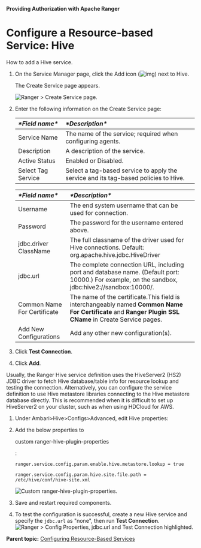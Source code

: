 **Providing Authorization with Apache Ranger**

# Configure a Resource-based Service: Hive

How to add a Hive service.

1. On the Service Manager page, click the Add icon (![img](https://docs.cloudera.com/HDPDocuments/HDP3/HDP-3.1.5/authorization-ranger/reuse-library/images/sec_guimenuitem_accessmanager_plus.png)) next to Hive.

   The Create Service page appears.

   
   ![Ranger > Create Service page.](https://docs.cloudera.com/HDPDocuments/HDP3/HDP-3.1.5/authorization-ranger/how-to/images/sec_service_config_hive.png)

2. Enter the following information on the Create Service page:

   | ***\*Field name\**** | ***\*Description\****                                        |
   | :------------------- | :----------------------------------------------------------- |
   | Service Name         | The name of the service; required when configuring agents.   |
   | Description          | A description of the service.                                |
   | Active Status        | Enabled or Disabled.                                         |
   | Select Tag Service   | Select a tag-based service to apply the service and its tag-based policies to Hive. |

   | ***\*Field name\****        | ***\*Description\****                                        |
   | :-------------------------- | :----------------------------------------------------------- |
   | Username                    | The end system username that can be used for connection.     |
   | Password                    | The password for the username entered above.                 |
   | jdbc.driver ClassName       | The full classname of the driver used for Hive connections. Default: org.apache.hive.jdbc.HiveDriver |
   | jdbc.url                    | The complete connection URL, including port and database name. (Default port: 10000.) For example, on the sandbox, jdbc:hive2://sandbox:10000/. |
   | Common Name For Certificate | The name of the certificate.This field is interchangeably named **Common Name For Certificate** and **Ranger Plugin SSL CName** in Create Service pages. |
   | Add New Configurations      | Add any other new configuration(s).                          |

3. Click **Test Connection**.

4. Click **Add**.

Usually, the Ranger Hive service definition uses the HiveServer2 (HS2) JDBC driver to fetch Hive database/table info for resource lookup and testing the connection. Alternatively, you can configure the service definition to use Hive metastore libraries connecting to the Hive metastore database directly. This is recommended when it is difficult to set up HiveServer2 on your cluster, such as when using HDCloud for AWS.

1. Under Ambari>Hive>Configs>Advanced, edit Hive properties:

2. Add the below properties to

    

   custom ranger-hive-plugin-properties

   :

   `ranger.service.config.param.enable.hive.metastore.lookup = true`

   `ranger.service.config.param.hive.site.file.path = /etc/hive/conf/hive-site.xml`

   ![Custom ranger-hive-plugin-properties.](https://docs.cloudera.com/HDPDocuments/HDP3/HDP-3.1.5/authorization-ranger/how-to/images/sec_hive_service_definition_hive_properties.png)

3. Save and restart required components.

4. To test the configuration is successful, create a new Hive service and specify the `jdbc.url` as "none", then run **Test Connection**.![Ranger > Config Properties, jdbc.url and Test Connection highlighted.](https://docs.cloudera.com/HDPDocuments/HDP3/HDP-3.1.5/authorization-ranger/how-to/images/sec_hive_service_definition_jdbc.png)

**Parent topic:** [Configuring Resource-Based Services](https://docs.cloudera.com/HDPDocuments/HDP3/HDP-3.1.5/authorization-ranger/content/configuring_resource_based_services.html)
